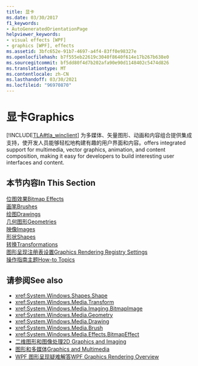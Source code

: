 ```yaml
---
title: 显卡
ms.date: 03/30/2017
f1_keywords:
- AutoGeneratedOrientationPage
helpviewer_keywords:
- visual effects [WPF]
- graphics [WPF], effects
ms.assetid: 3bfc652e-91b7-4697-a4f4-83ff0e98327e
ms.openlocfilehash: b7f555eb22619c3040f8640f614e17b267b638e0
ms.sourcegitcommit: bf5dd80f4d7b202afa90e90d1148402c5474d826
ms.translationtype: MT
ms.contentlocale: zh-CN
ms.lasthandoff: 03/30/2021
ms.locfileid: "96970870"
---
```

# <a name="graphics"></a><span data-ttu-id="3ea63-102">显卡</span><span class="sxs-lookup"><span data-stu-id="3ea63-102">Graphics</span></span>
[!INCLUDE[TLA#tla_winclient](../../../includes/tlasharptla-winclient-md.md)] <span data-ttu-id="3ea63-103">为多媒体、矢量图形、动画和内容组合提供集成支持，使开发人员能够轻松地构建有趣的用户界面和内容。</span><span class="sxs-lookup"><span data-stu-id="3ea63-103">offers integrated support for multimedia, vector graphics, animation, and content composition, making it easy for developers to build interesting user interfaces and content.</span></span>  
  
## <a name="in-this-section"></a><span data-ttu-id="3ea63-104">本节内容</span><span class="sxs-lookup"><span data-stu-id="3ea63-104">In This Section</span></span>  
 [<span data-ttu-id="3ea63-105">位图效果</span><span class="sxs-lookup"><span data-stu-id="3ea63-105">Bitmap Effects</span></span>](bitmap-effects.md)  
 [<span data-ttu-id="3ea63-106">画笔</span><span class="sxs-lookup"><span data-stu-id="3ea63-106">Brushes</span></span>](brushes.md)  
 [<span data-ttu-id="3ea63-107">绘图</span><span class="sxs-lookup"><span data-stu-id="3ea63-107">Drawings</span></span>](drawings.md)  
 [<span data-ttu-id="3ea63-108">几何图形</span><span class="sxs-lookup"><span data-stu-id="3ea63-108">Geometries</span></span>](geometries.md)  
 [<span data-ttu-id="3ea63-109">映像</span><span class="sxs-lookup"><span data-stu-id="3ea63-109">Images</span></span>](images.md)  
 [<span data-ttu-id="3ea63-110">形状</span><span class="sxs-lookup"><span data-stu-id="3ea63-110">Shapes</span></span>](shapes.md)  
 [<span data-ttu-id="3ea63-111">转换</span><span class="sxs-lookup"><span data-stu-id="3ea63-111">Transformations</span></span>](transformations.md)  
 [<span data-ttu-id="3ea63-112">图形呈现注册表设置</span><span class="sxs-lookup"><span data-stu-id="3ea63-112">Graphics Rendering Registry Settings</span></span>](graphics-rendering-registry-settings.md)  
 [<span data-ttu-id="3ea63-113">操作指南主题</span><span class="sxs-lookup"><span data-stu-id="3ea63-113">How-to Topics</span></span>](graphics-how-to-topics.md)  
  
## <a name="see-also"></a><span data-ttu-id="3ea63-114">请参阅</span><span class="sxs-lookup"><span data-stu-id="3ea63-114">See also</span></span>

- <xref:System.Windows.Shapes.Shape>
- <xref:System.Windows.Media.Transform>
- <xref:System.Windows.Media.Imaging.BitmapImage>
- <xref:System.Windows.Media.Geometry>
- <xref:System.Windows.Media.Drawing>
- <xref:System.Windows.Media.Brush>
- <xref:System.Windows.Media.Effects.BitmapEffect>
- [<span data-ttu-id="3ea63-115">二维图形和图像处理</span><span class="sxs-lookup"><span data-stu-id="3ea63-115">2D Graphics and Imaging</span></span>](../advanced/optimizing-performance-2d-graphics-and-imaging.md)
- [<span data-ttu-id="3ea63-116">图形和多媒体</span><span class="sxs-lookup"><span data-stu-id="3ea63-116">Graphics and Multimedia</span></span>](index.md)
- [<span data-ttu-id="3ea63-117">WPF 图形呈现疑难解答</span><span class="sxs-lookup"><span data-stu-id="3ea63-117">WPF Graphics Rendering Overview</span></span>](wpf-graphics-rendering-overview.md)
